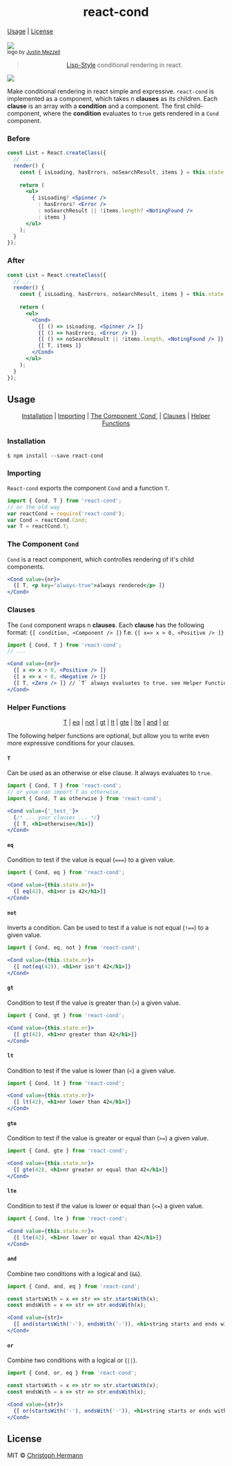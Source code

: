 <h1 align="center">react-cond</h1>

<p align="center">

  <a href="#usage">Usage</a> |
  <a href="#license">License</a>
  <br><br>
  <img align="center" src="http://33.media.tumblr.com/cc0170c0a46e44f05347ed5e6197ef4c/tumblr_mv2pp0cnrV1qcung4o1_400.gif">
  <br>
  <sub>logo by <a href="http://justinmezzell.tumblr.com/">Justin Mezzell</a></sub>
  <blockquote align="center"><a href="http://www.cis.upenn.edu/~matuszek/LispText/lisp-cond.html">Lisp-Style</a> conditional rendering in react.</blockquote>
  <a href="https://travis-ci.org/stoeffel/react-cond"><img align="center" src="https://travis-ci.org/stoeffel/react-cond.svg?branch=master"></a>
</p>

Make conditional rendering in react simple and expressive. `react-cond` is implemented as a component, which takes n **clauses** as its children. Each **clause** is an array with a **condition** and a component. The first child-component, where the **condition** evaluates to `true` gets rendered in a `Cond` component.

### Before
```jsx
const List = React.createClass({
  // ...
  render() {
    const { isLoading, hasErrors, noSearchResult, items } = this.state;
    
    return (
      <ul>
        { isLoading? <Spinner />
          : hasErrors? <Error />
          : noSearchResult || !items.length? <NotingFound />
          : items }
      </ul>
    );
  }
});
```

### After
```jsx
const List = React.createClass({
  // ...
  render() {
    const { isLoading, hasErrors, noSearchResult, items } = this.state;
    
    return (
      <ul>
        <Cond>
          {[ () => isLoading, <Spinner /> ]}
          {[ () => hasErrors, <Error /> ]}
          {[ () => noSearchResult || !items.length, <NotingFound /> ]}
          {[ T, items ]}
        </Cond>
      </ul>
    );
  }
});
```

## Usage
<p align="center">
  <a href="#installation">Installation</a> |
  <a href="#importing">Importing</a> |
  <a href="#the-component-cond">The Component `Cond`</a> |
  <a href="#clauses">Clauses</a> |
  <a href="#helper-functions">Helper Functions</a>
</p>

### Installation

```
$ npm install --save react-cond
```

### Importing

`React-cond` exports the component `Cond` and a function `T`.

```js
import { Cond, T } from 'react-cond';
// or the old way
var reactCond = require('react-cond');
var Cond = reactCond.Cond;
var T = reactCond.T;
```

### The Component `Cond`

`Cond` is a react component, which controlles rendering of it's child components.

```jsx
<Cond value={nr}>
  {[ T, <p key="always-true">always rendered</p> ]}
</Cond>
```

### Clauses

The `Cond` component wraps n **clauses**.
Each **clause** has the following format:
`{[ condition, <Component /> ]}` f.e. `{[ x=> x > 0, <Positive /> ]}`

```jsx
import { Cond, T } from 'react-cond';
// ...

<Cond value={nr}>
  {[ x => x > 0, <Positive /> ]}
  {[ x => x < 0, <Negative /> ]}
  {[ T, <Zero /> ]} // `T` always evaluates to true. see Helper Functions.
</Cond>
```

### Helper Functions
<p align="center">
  <a href="#t">T</a> |
  <a href="#eq">eq</a> |
  <a href="#not">not</a> |
  <a href="#gt">gt</a> |
  <a href="#lt">lt</a> |
  <a href="#gte">gte</a> |
  <a href="#lte">lte</a> |
  <a href="#and">and</a> |
  <a href="#or">or</a>
</p>

The following helper functions are optional, but allow you to write even more expressive conditions for your clauses.

#### `T`

Can be used as an otherwise or else clause. It always evaluates to `true`.

```jsx
import { Cond, T } from 'react-cond';
// or youe can import T as otherwise.
import { Cond, T as otherwise } from 'react-cond';

<Cond value={'_test_'}>
  {/* ... your clauses ... */}
  {[ T, <h1>otherwise</h1>]}
</Cond>
```

#### `eq`

Condition to test if the value is equal (`===`) to a given value.

```jsx
import { Cond, eq } from 'react-cond';

<Cond value={this.state.nr}>
  {[ eq(42), <h1>nr is 42</h1>]}
</Cond>
```

#### `not`

Inverts a condition. Can be used to test if a value is not equal (`!==`) to a given value.

```jsx
import { Cond, eq, not } from 'react-cond';

<Cond value={this.state.nr}>
  {[ not(eq(42)), <h1>nr isn't 42</h1>]}
</Cond>
```

#### `gt`

Condition to test if the value is greater than (`>`) a given value.

```jsx
import { Cond, gt } from 'react-cond';

<Cond value={this.state.nr}>
  {[ gt(42), <h1>nr greater than 42</h1>]}
</Cond>
```

#### `lt`

Condition to test if the value is lower than (`<`) a given value.

```jsx
import { Cond, lt } from 'react-cond';

<Cond value={this.state.nr}>
  {[ lt(42), <h1>nr lower than 42</h1>]}
</Cond>
```

#### `gte`

Condition to test if the value is greater or equal than (`>=`) a given value.

```jsx
import { Cond, gte } from 'react-cond';

<Cond value={this.state.nr}>
  {[ gte(42), <h1>nr greater or equal than 42</h1>]}
</Cond>
```

#### `lte`

Condition to test if the value is lower or equal than (`<=`) a given value.

```jsx
import { Cond, lte } from 'react-cond';

<Cond value={this.state.nr}>
  {[ lte(42), <h1>nr lower or equal than 42</h1>]}
</Cond>
```

#### `and`

Combine two conditions with a logical and (`&&`).

```jsx
import { Cond, and, eq } from 'react-cond';

const startsWith = x => str => str.startsWith(x);
const endsWith = x => str => str.endsWith(x);

<Cond value={str}>
  {[ and(startsWith('-'), endsWith('-')), <h1>string starts and ends with a dash</h1>]}
</Cond>
```

#### `or`

Combine two conditions with a logical or (`||`).

```jsx
import { Cond, or, eq } from 'react-cond';

const startsWith = x => str => str.startsWith(x);
const endsWith = x => str => str.endsWith(x);

<Cond value={str}>
  {[ or(startsWith('-'), endsWith('-')), <h1>string starts or ends with a dash</h1>]}
</Cond>
```

## License

MIT © [Christoph Hermann](http://stoeffel.github.io)
